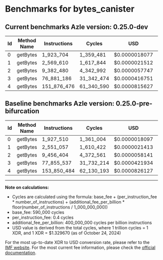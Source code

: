 # Benchmarks for bytes_canister

## Current benchmarks Azle version: 0.25.0-dev

| Id  | Method Name | Instructions | Cycles     | USD           | USD/Million Calls | Change                                |
| --- | ----------- | ------------ | ---------- | ------------- | ----------------- | ------------------------------------- |
| 0   | getBytes    | 1_923_704    | 1_359_481  | $0.0000018077 | $1.80             | <font color="green">-3_806</font>     |
| 1   | getBytes    | 2_569_610    | 1_617_844  | $0.0000021512 | $2.15             | <font color="red">+18_553</font>      |
| 2   | getBytes    | 9_382_480    | 4_342_992  | $0.0000057747 | $5.77             | <font color="green">-73_924</font>    |
| 3   | getBytes    | 76_881_186   | 31_342_474 | $0.0000416751 | $41.67            | <font color="green">-974_351</font>   |
| 4   | getBytes    | 151_876_476  | 61_340_590 | $0.0000815627 | $81.56            | <font color="green">-1_974_008</font> |

## Baseline benchmarks Azle version: 0.25.0-pre-bifurcation

| Id  | Method Name | Instructions | Cycles     | USD           | USD/Million Calls |
| --- | ----------- | ------------ | ---------- | ------------- | ----------------- |
| 0   | getBytes    | 1_927_510    | 1_361_004  | $0.0000018097 | $1.80             |
| 1   | getBytes    | 2_551_057    | 1_610_422  | $0.0000021413 | $2.14             |
| 2   | getBytes    | 9_456_404    | 4_372_561  | $0.0000058141 | $5.81             |
| 3   | getBytes    | 77_855_537   | 31_732_214 | $0.0000421934 | $42.19            |
| 4   | getBytes    | 153_850_484  | 62_130_193 | $0.0000826127 | $82.61            |

---

**Note on calculations:**

-   Cycles are calculated using the formula: base_fee + (per_instruction_fee \* number_of_instructions) + (additional_fee_per_billion \* floor(number_of_instructions / 1_000_000_000))
-   base_fee: 590_000 cycles
-   per_instruction_fee: 0.4 cycles
-   additional_fee_per_billion: 400_000_000 cycles per billion instructions
-   USD value is derived from the total cycles, where 1 trillion cycles = 1 XDR, and 1 XDR = $1.329670 (as of October 24, 2024)

For the most up-to-date XDR to USD conversion rate, please refer to the [IMF website](https://www.imf.org/external/np/fin/data/rms_sdrv.aspx).
For the most current fee information, please check the [official documentation](https://internetcomputer.org/docs/current/developer-docs/gas-cost#execution).
